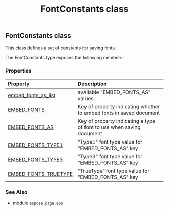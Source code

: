 ﻿---
title: FontConstants class
second_title: Aspose.Page for Python via .NET API References
description: 
type: docs
weight: 10
url: /python-net/aspose.page.eps/fontconstants/
is_root: false
---

## FontConstants class

This class defines a set of constants for saving fonts.



The FontConstants type exposes the following members:

### Properties
| Property | Description |
| :- | :- |
| [embed_fonts_as_list](/page/python-net/aspose.page.eps/fontconstants/embed_fonts_as_list) | available "EMBED_FONTS_AS" values. |
| [EMBED_FONTS](/page/python-net/aspose.page.eps/fontconstants/embed_fonts) | Key of property indicating whether to embed fonts in saved document |
| [EMBED_FONTS_AS](/page/python-net/aspose.page.eps/fontconstants/embed_fonts_as) | Key of property indicating a type of font  to use when saving document |
| [EMBED_FONTS_TYPE1](/page/python-net/aspose.page.eps/fontconstants/embed_fonts_type1) | "Type1" font type value for "EMBED_FONTS_AS" key |
| [EMBED_FONTS_TYPE3](/page/python-net/aspose.page.eps/fontconstants/embed_fonts_type3) | "Type3" font type value for "EMBED_FONTS_AS" key |
| [EMBED_FONTS_TRUETYPE](/page/python-net/aspose.page.eps/fontconstants/embed_fonts_truetype) | "TrueType" font type value for "EMBED_FONTS_AS" key |



### See Also
* module [`aspose.page.eps`](..)

